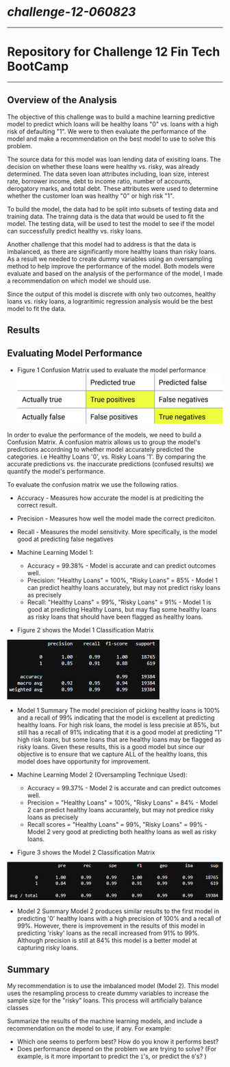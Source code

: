 # *challenge-12-060823*
---
# Repository for Challenge 12 Fin Tech BootCamp
---
## Overview of the Analysis
The objective of this challenge was to build a machine learning predictive model to predict which loans will be healthy loans "0" vs. loans with a high risk of defaulting "1". We were to then evaluate the performance of the model and make a recommendation on the best model to use to solve this problem.

The source data for this model was loan lending data of exisiting loans. The decision on whether these loans were healthy vs. risky, was already determined. The data seven loan attributes including, loan size, interest rate, borrower income, debt to income ratio, number of accounts, derogatory marks, and total debt. These attributes were used to determine whether the customer loan was healthy "0" or high risk "1". 

To build the model, the data had to be split into subsets of testing data and training data. The trainng data is the data that would be used to fit the model. The testing data, will be used to test the model to see if the model can successfully predict healthy vs. risky loans. 

Another challenge that this model had to address is that the data is imbalanced, as there are significantly more healthy loans than risky loans. As a result we needed to create dummy variables using an oversampling method to help improve the performance of the model. Both models were evaluate and based on the analysis of the performance of the model, I made a recommendation on which model we should use. 

Since the output of this model is discrete with only two outcomes, healthy loans vs. risky loans, a lograritimic regression analysis would be the best model to fit the data. 

## Results

## Evaluating Model Performance

* Figure 1 Confusion Matrix used to evaluate the model performance
![confusion matrix](/Starter_Code/images/12-3-confusion-matrix-general.png)

In order to evalue the performance of the models, we need to build a Confusion Matrix. A confusion matrix allows us to group the model's predictions accordning to whether model accurately predicted the categories. i.e Healthy Loans '0', vs. Risky Loans '1'. By comparing the accurate predictions vs. the inaccurate predictions (confused results) we quantify the model's performance.

To evaluate the confusion matrix we use the following ratios.

  * Accuracy - Measures how accurate the model is at prediciting the correct result. 
  * Precision - Measures how well the model made the correct prediciton.
  * Recall - Measures the model sensitivity. More specifically, is the model good at predicting false negatives 
  
* Machine Learning Model 1:
  * Accuracy = 99.38% - Model is accurate and can predict outcomes well. 
  * Precision: "Healthy Loans" = 100%, "Risky Loans" = 85% - Model 1 can predict healthy loans accurately, but may not predict risky loans as precisely 
  * Recall: "Healthy Loans" = 99%, "Risky Loans" = 91% - Model 1 is good at predicting Healthy Loans, but may flag some healthy loans as risky loans that should have been flagged as healthy loans. 
 
* Figure 2 shows the Model 1 Classification Matrix 
  
![model1 classification matrix](/Starter_Code/images/model1classificationmatrix.png)

* Model 1 Summary
  The model precision of picking healthy loans is 100% and a recall of 99% indicating that the model is excellent at predicting healthy loans. For high risk loans, the model is less precisie at 85%, but still has a recall of 91%   indicating that it is a good model at predicting "1" high risk loans, but some loans that are healthy loans may be flagged as risky loans. Given these results, this is a good model but since our objective is to ensure that we capture ALL of the healthy loans, this model does have opportunity for improvement. 


* Machine Learning Model 2 (Oversampling Technique Used):
  * Accuracy = 99.37% - Model 2 is accurate and can predict outcomes well.
  * Precision = "Healthy Loans" = 100%, "Risky Loans" = 84% - Model 2 can predict healthy loans accurantely, but may not predice risky loans as precisely
  * Recall scores = "Healthy Loans" = 99%, "Risky Loans" = 99% - Model 2 very good at predicting both healthy loans as well as risky loans. 

* Figure 3 shows the Model 2 Classification Matrix

![model2 classification matrix](/Starter_Code/images/model2classificationmatrix.png)

* Model 2 Summary
  Model 2 produces similar results to the first model in predicting '0' healthy loans with a high precision of 100% and a recall of 99%. However, there is improvement in the results of this model in predicting 'risky' loans as the recall increased from 91% to 99%. Although precision is still at 84% this model is a better model at capturing risky loans. 

## Summary

My recommendation is to use the imbalanced model (Model 2). This model uses the resampling process to create dummy variables to increase the sample size for the "risky" loans. This process will artificially balance classes 

Summarize the results of the machine learning models, and include a recommendation on the model to use, if any. For example:
* Which one seems to perform best? How do you know it performs best?
* Does performance depend on the problem we are trying to solve? (For example, is it more important to predict the `1`'s, or predict the `0`'s? )